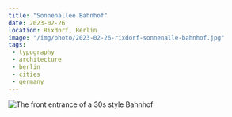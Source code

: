 ```yaml
---
title: "Sonnenallee Bahnhof"
date: 2023-02-26
location: Rixdorf, Berlin
image: "/img/photo/2023-02-26-rixdorf-sonnenalle-bahnhof.jpg"
tags:
 - typography
 - architecture
 - berlin
 - cities
 - germany
---
```


![The front entrance of a 30s style Bahnhof](/img/photo/2023-02-26-rixdorf-sonnenalle-bahnhof.jpg)
